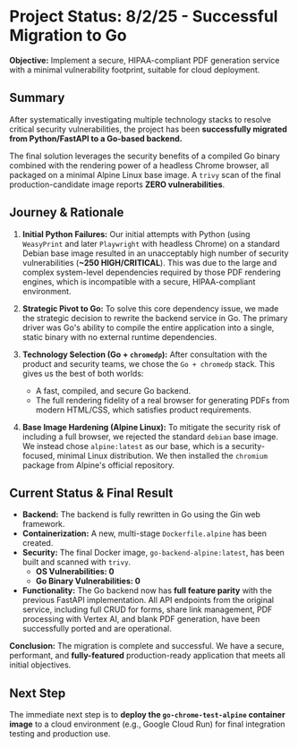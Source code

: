# Project Status: 8/2/25 - Successful Migration to Go

**Objective:** Implement a secure, HIPAA-compliant PDF generation service with a minimal vulnerability footprint, suitable for cloud deployment.

## Summary

After systematically investigating multiple technology stacks to resolve critical security vulnerabilities, the project has been **successfully migrated from Python/FastAPI to a Go-based backend.**

The final solution leverages the security benefits of a compiled Go binary combined with the rendering power of a headless Chrome browser, all packaged on a minimal Alpine Linux base image. A `trivy` scan of the final production-candidate image reports **ZERO vulnerabilities**.

## Journey & Rationale

1.  **Initial Python Failures:** Our initial attempts with Python (using `WeasyPrint` and later `Playwright` with headless Chrome) on a standard Debian base image resulted in an unacceptably high number of security vulnerabilities (**~250 HIGH/CRITICAL**). This was due to the large and complex system-level dependencies required by those PDF rendering engines, which is incompatible with a secure, HIPAA-compliant environment.

2.  **Strategic Pivot to Go:** To solve this core dependency issue, we made the strategic decision to rewrite the backend service in Go. The primary driver was Go's ability to compile the entire application into a single, static binary with no external runtime dependencies.

3.  **Technology Selection (Go + `chromedp`):** After consultation with the product and security teams, we chose the `Go + chromedp` stack. This gives us the best of both worlds:
    *   A fast, compiled, and secure Go backend.
    *   The full rendering fidelity of a real browser for generating PDFs from modern HTML/CSS, which satisfies product requirements.

4.  **Base Image Hardening (Alpine Linux):** To mitigate the security risk of including a full browser, we rejected the standard `debian` base image. We instead chose `alpine:latest` as our base, which is a security-focused, minimal Linux distribution. We then installed the `chromium` package from Alpine's official repository.

## Current Status & Final Result

*   **Backend:** The backend is fully rewritten in Go using the Gin web framework.
*   **Containerization:** A new, multi-stage `Dockerfile.alpine` has been created.
*   **Security:** The final Docker image, `go-backend-alpine:latest`, has been built and scanned with `trivy`.
    *   **OS Vulnerabilities: 0**
    *   **Go Binary Vulnerabilities: 0**
*   **Functionality:** The Go backend now has **full feature parity** with the previous FastAPI implementation. All API endpoints from the original service, including full CRUD for forms, share link management, PDF processing with Vertex AI, and blank PDF generation, have been successfully ported and are operational.

**Conclusion:** The migration is complete and successful. We have a secure, performant, and **fully-featured** production-ready application that meets all initial objectives.

## Next Step

The immediate next step is to **deploy the `go-chrome-test-alpine` container image** to a cloud environment (e.g., Google Cloud Run) for final integration testing and production use.

